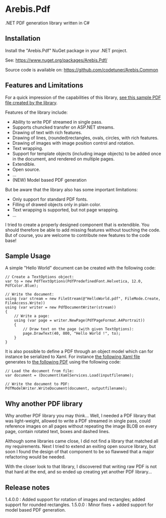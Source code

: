 Arebis.Pdf
==========

.NET PDF generation library written in C#

Installation
------------

Install the "Arebis.Pdf" NuGet package in your .NET project.

See: https://www.nuget.org/packages/Arebis.Pdf/

Source code is available on: https://github.com/codetuner/Arebis.Common

Features and Limitations
------------------------

For a quick impression of the capabilities of this library, [see this sample PDF file created by the library](https://raw.githubusercontent.com/codetuner/Arebis.Common/master/Documentation/Arebis.Pdf/Sample1.pdf).

Features of the library include:

- Ability to write PDF streamed in single pass.
- Supports chuncked transfer on ASP.NET streams.
- Drawing of text with rich features.
- Drawing of lines, (rounded)rectangles, ovals, circles, with rich features.
- Drawing of images with image position control and rotation.
- Text wrapping.
- Support for template objects (including image objects) to be added
  once in the document, and rendered on multiple pages.
- Extendible.
- Open source.
- ...
- (NEW) Model based PDF generation

But be aware that the library also has some important limitations:

- Only support for standard PDF fonts.
- Filling of drawed objects only in plain color.
- Text wrapping is supported, but not page wrapping.
- ...

I tried to create a properly designed component that is extendible. You should therefore be able to add
missing features without touching the code. But of course, you are welcome to contribute new features
to the code base!

Sample Usage
------------

A simple "Hello World" document can be created with the following code:

    // Create a TextOptions object:
    var to = new PdfTextOptions(PdfPredefinedFont.Helvetica, 12.0, PdfColor.Blue);
    
    // Write the document:
    using (var stream = new FileStream(@"HelloWorld.pdf", FileMode.Create, FileAccess.Write))
    using (var writer = new PdfDocumentWriter(stream))
    {
        // Write a page:
        using (var page = writer.NewPage(PdfPageFormat.A4Portrait))
        {
            // Draw text on the page (with given TextOptions):
            page.DrawText(40, 800, "Hello World !", to);
        }
    }

It is also possible to define a PDF through an object model which can for instance be serialized
to Xaml. For instance [the following Xaml file](https://raw.githubusercontent.com/codetuner/Arebis.Common/master/Documentation/Arebis.Pdf/Sample2.xaml)
generates to [the following PDF](https://raw.githubusercontent.com/codetuner/Arebis.Common/master/Documentation/Arebis.Pdf/Sample2.pdf) using the following code:

    // Load the document from file:
    var document = (Document)XamlServices.Load(inputfilename);

    // Write the document to PDF:
    PdfModelWriter.WriteDocument(document, outputfilename);

Why another PDF library
-----------------------

Why another PDF library you may think... Well, I needed a PDF library that was light-weight, allowed to
write a PDF streamed in single pass, could reference images on all pages without repeating the image BLOB
on every page, contain rotated text, boxes and dashed lines.

Although some libraries came close, I did not find a library that matched all my requirements. Next I tried
to extend an exiting open source library, but soon I found the design of that component to be so flawwed that
a major refactoring would be needed.

With the closer look to that library, I discovered that writing raw PDF is not that hard at the end, and so 
ended up creating yet another PDF library...


Release notes
-------------

1.4.0.0 : Added support for rotation of images and rectangles; added support for rounded rectangles.
1.5.0.0 : Minor fixes + added support for model based PDF generation.